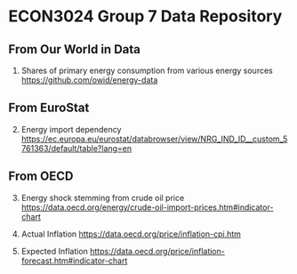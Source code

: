 # ECON3024 Group 7 Data Repository

## From Our World in Data 
1. Shares of primary energy consumption from various energy sources
https://github.com/owid/energy-data

## From EuroStat
2. Energy import dependency 
https://ec.europa.eu/eurostat/databrowser/view/NRG_IND_ID__custom_5761363/default/table?lang=en

## From OECD
3. Energy shock stemming from crude oil price
https://data.oecd.org/energy/crude-oil-import-prices.htm#indicator-chart

4. Actual Inflation
https://data.oecd.org/price/inflation-cpi.htm

5. Expected Inflation
https://data.oecd.org/price/inflation-forecast.htm#indicator-chart
